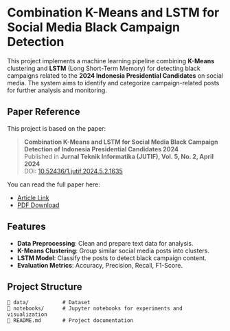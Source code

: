 # Combination K-Means and LSTM for Social Media Black Campaign Detection

This project implements a machine learning pipeline combining **K-Means** clustering and **LSTM** (Long Short-Term Memory) for detecting black campaigns related to the **2024 Indonesia Presidential Candidates** on social media. The system aims to identify and categorize campaign-related posts for further analysis and monitoring.

## Paper Reference

This project is based on the paper:

> **Combination K-Means and LSTM for Social Media Black Campaign Detection of Indonesia Presidential Candidates 2024**  
> Published in **Jurnal Teknik Informatika (JUTIF), Vol. 5, No. 2, April 2024**  
> DOI: [10.52436/1.jutif.2024.5.2.1635](https://doi.org/10.52436/1.jutif.2024.5.2.1635)

You can read the full paper here:  
- [Article Link](https://jutif.if.unsoed.ac.id/index.php/jurnal/article/view/1635)  
- [PDF Download](https://jutif.if.unsoed.ac.id/index.php/jurnal/article/view/1635/475)

## Features

- **Data Preprocessing**: Clean and prepare text data for analysis.
- **K-Means Clustering**: Group similar social media posts into clusters.
- **LSTM Model**: Classify the posts to detect black campaign content.
- **Evaluation Metrics**: Accuracy, Precision, Recall, F1-Score.

## Project Structure

```plaintext
📂 data/           # Dataset
📂 notebooks/      # Jupyter notebooks for experiments and visualization
📄 README.md       # Project documentation
